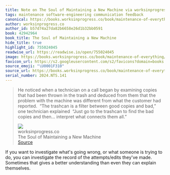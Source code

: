 ```yaml
---
title: Note on The Soul of Maintaining a New Machine via worksinprogress.co
tags: maintenance software-engineering communication feedback
canonical: https://books.worksinprogress.co/book/maintenance-of-everything/communities-of-practice/the-soul-of-maintaining-a-new-machine/1
author: worksinprogress.co
author_id: b57d74a27da82b6658e26d1b32bb0591
book: 42942964
book_title: The Soul of Maintaining a New Machine
hide_title: true
highlight_id: 755024045
readwise_url: https://readwise.io/open/755024045
image: https://books.worksinprogress.co/book/maintenance-of-everything/communities-of-practice/the-soul-of-maintaining-a-new-machine/1/opengraph-image-3a8ls1?8d74b0994d37f358
favicon_url: https://s2.googleusercontent.com/s2/favicons?domain=books.worksinprogress.co
source_emoji: "\U0001F310"
source_url: https://books.worksinprogress.co/book/maintenance-of-everything/communities-of-practice/the-soul-of-maintaining-a-new-machine/1#:~:text=He%20noticed%20when,connects%20them%20all.%E2%80%9D
serial_number: 2024.NTS.141
---
```

> He noticed when a technician on a call began by examining copies that had been thrown in the trash and deduced from them that the problem with the machine was different from what the customer had reported.  “The trashcan is a filter between good copies and bad,” one technician explained  “Just go to the trashcan to find the bad copies and then… interpret what connects them all.”
> <div class="quoteback-footer"><div class="quoteback-avatar"><img class="mini-favicon" src="https://s2.googleusercontent.com/s2/favicons?domain=books.worksinprogress.co"></div><div class="quoteback-metadata"><div class="metadata-inner"><span style="display:none">FROM:</span><div aria-label="worksinprogress.co" class="quoteback-author"> worksinprogress.co</div><div aria-label="The Soul of Maintaining a New Machine" class="quoteback-title"> The Soul of Maintaining a New Machine</div></div></div><div class="quoteback-backlink"><a target="_blank" aria-label="go to the full text of this quotation" rel="noopener" href="https://books.worksinprogress.co/book/maintenance-of-everything/communities-of-practice/the-soul-of-maintaining-a-new-machine/1#:~:text=He%20noticed%20when,connects%20them%20all.%E2%80%9D" class="quoteback-arrow"> Source</a></div></div>

If you want to investigate what's going wrong, or what someone is trying to do, you can investigate the record of the attempts/edits they've made. Sometimes that gives a better understanding than even they can explain themselves.